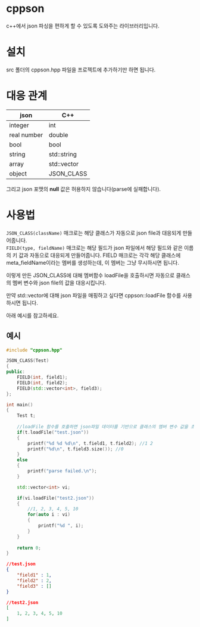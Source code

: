 # cppson

c++에서 json 파싱을 편하게 할 수 있도록 도와주는 라이브러리입니다.

# 설치
src 폴더의 cppson.hpp 파일을 프로젝트에 추가하기만 하면 됩니다.

# 대응 관계

| json        | C++            |
| -------     | -------------- |
| integer     | int            |
| real number | double         |
| bool        | bool           |
| string      | std::string    |
| array       | std::vector<T> |
| object      | JSON_CLASS     |

그리고 json 포맷의 **null** 값은 허용하지 않습니다(parse에 실패합니다).

# 사용법
```JSON_CLASS(className)``` 매크로는 해당 클래스가 자동으로 json file과 대응되게 만들어줍니다.  
```FIELD(type, fieldName)``` 매크로는 해당 필드가 json 파일에서 해당 필드와 같은 이름의 키 값과 자동으로 대응되게 만들어줍니다. FIELD 매크로는 각각 해당 클래스에 meta_fieldName이라는 멤버를 생성하는데, 이 멤버는 그냥 무시하시면 됩니다.

이렇게 만든 JSON_CLASS에 대해 멤버함수 loadFile을 호출하시면 자동으로 클래스의 멤버 변수와 json file의 값을 대응시킵니다.

만약 std::vector에 대해 json 파일을 매핑하고 싶다면 cppson::loadFile 함수를 사용하시면 됩니다.

아래 예시를 참고하세요.

## 예시

```C++
#include "cppson.hpp"

JSON_CLASS(Test)
{
public:
	FIELD(int, field1);
	FIELD(int, field2);
	FIELD(std::vector<int>, field3);
};

int main()
{
	Test t;
	
	//loadFile 함수를 호출하면 json파일 데이터를 기반으로 클래스의 멤버 변수 값을 초기화 시킵니다.
	if(t.loadFile("test.json"))
	{
		printf("%d %d %d\n", t.field1, t.field2); //1 2
		printf("%d\n", t.field3.size()); //0
	}
	else
	{
		printf("parse failed.\n");
	}

	std::vector<int> vi;

	if(vi.loadFile("test2.json"))
	{
		//1, 2, 3, 4, 5, 10
		for(auto i : vi)
		{
			printf("%d ", i);
		}
	}
	
	return 0;
}
```

```json
//test.json
{
	"field1" : 1,
	"field2" : 2,
	"field3" : []
}
```

```json
//test2.json
[
	1, 2, 3, 4, 5, 10
]
```
